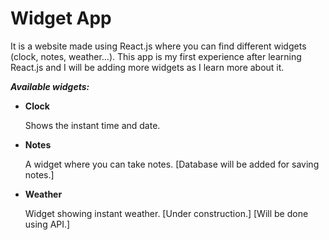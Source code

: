# Widget App
It is a website made using React.js where you can find different widgets (clock, notes, weather...).
This app is my first experience after learning React.js and I will be adding more widgets as I learn more about it.

***Available widgets:***

+ **Clock**

  Shows the instant time and date.

+ **Notes**

  A widget where you can take notes. [Database will be added for saving notes.]

+ **Weather**

  Widget showing instant weather. [Under construction.] [Will be done using API.]
